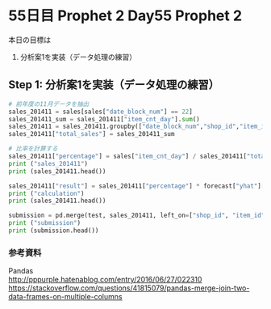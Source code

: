# 55日目 Prophet 2 Day55 Prophet 2

本日の目標は
1. 分析案1を実装（データ処理の練習）

## Step 1: 分析案1を実装（データ処理の練習）
```python
# 前年度の11月データを抽出
sales_201411 = sales[sales["date_block_num"] == 22]
sales_201411_sum = sales_201411["item_cnt_day"].sum()
sales_201411 = sales_201411.groupby(["date_block_num","shop_id","item_id"])["item_cnt_day"]
sales_201411["total_sales"] = sales_201411_sum

# 比率を計算する
sales_201411["percentage"] = sales["item_cnt_day"] / sales_201411["total_sales"]
print ("sales_201411")
print (sales_201411.head())

sales_201411["result"] = sales_201411["percentage"] * forecast["yhat"][0]
print ("calculation")
print (sales_201411.head())

submission = pd.merge(test, sales_201411, left_on=["shop_id", "item_id"], right_on=["shop_id", "item_id"])
print ("submission")
print (submission.head())

```


### 参考資料
Pandas  
http://pppurple.hatenablog.com/entry/2016/06/27/022310  
https://stackoverflow.com/questions/41815079/pandas-merge-join-two-data-frames-on-multiple-columns  
